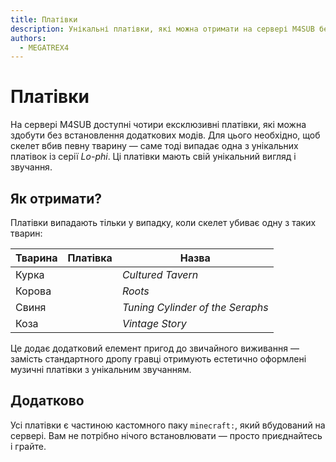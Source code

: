 ```yaml
---
title: Платівки
description: Унікальні платівки, які можна отримати на сервері M4SUB без модів.
authors:
  - MEGATREX4
---
```


# Платівки

На сервері M4SUB доступні чотири ексклюзивні платівки, які можна здобути без встановлення додаткових модів. Для цього необхідно, щоб скелет вбив певну тварину — саме тоді випадає одна з унікальних платівок із серії *Lo-phi*. Ці платівки мають свій унікальний вигляд і звучання.

<Clear/>

## Як отримати?

Платівки випадають тільки у випадку, коли скелет убиває одну з таких тварин:

| Тварина | Платівка | Назва |
|--------|---------|--------|
| <Mob mob="minecraft:chicken_adult" type="mobs" :size="2" /> Курка | <Item item="minecraft::music_disc_lo_phi_cultured_tavern" name="Cultured Tavern" /> | *Cultured Tavern* |
| <Mob mob="minecraft:cow_adult" type="mobs" :size="2" /> Корова | <Item item="minecraft::music_disc_lo_phi_roots" name="Roots" /> | *Roots* |
| <Mob mob="minecraft:pig_adult" type="mobs" :size="2" /> Свиня | <Item item="minecraft::music_disc_lo_phi_tuning_cylinder_the_seraphs" name="Tuning Cylinder of the Seraphs" /> | *Tuning Cylinder of the Seraphs* |
| <Mob mob="minecraft:goat_adult" type="mobs" :size="2" /> Коза | <Item item="minecraft::music_disc_lo_phi_vintage_story" name="Vintage Story" /> | *Vintage Story* |

<Clear/>

Це додає додатковий елемент пригод до звичайного виживання — замість стандартного дропу гравці отримують естетично оформлені музичні платівки з унікальним звучанням.

<Clear/>

## Додатково

Усі платівки є частиною кастомного паку `minecraft:`, який вбудований на сервері. Вам не потрібно нічого встановлювати — просто приєднайтесь і грайте.